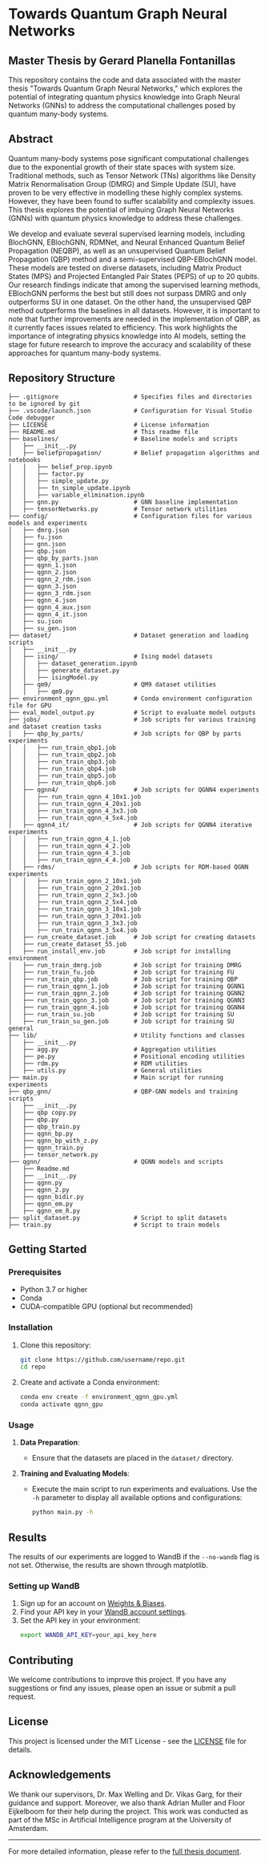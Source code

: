 # Towards Quantum Graph Neural Networks

## Master Thesis by Gerard Planella Fontanillas

This repository contains the code and data associated with the master thesis "Towards Quantum Graph Neural Networks," which explores the potential of integrating quantum physics knowledge into Graph Neural Networks (GNNs) to address the computational challenges posed by quantum many-body systems.

## Abstract

Quantum many-body systems pose significant computational challenges due to the exponential growth of their state spaces with system size. Traditional methods, such as Tensor Network (TNs) algorithms like Density Matrix Renormalisation Group (DMRG) and Simple Update (SU), have proven to be very effective in modelling these highly complex systems. However,  they have been found to suffer scalability and complexity issues. This thesis explores the potential of imbuing  Graph Neural Networks (GNNs) with quantum physics knowledge to address these challenges. 

We develop and evaluate several supervised learning models, including BlochGNN, EBlochGNN, RDMNet, and Neural Enhanced Quantum Belief Propagation (NEQBP), as well as an unsupervised Quantum Belief Propagation (QBP) method and a semi-supervised QBP-EBlochGNN model. These models are tested on diverse datasets, including Matrix Product States (MPS) and Projected Entangled Pair States (PEPS) of up to 20 qubits. Our research findings indicate that among the supervised learning methods, EBlochGNN performs the best but still does not surpass DMRG and only outperforms SU in one dataset. On the other hand, the unsupervised QBP method outperforms the baselines in all datasets. However, it is important to note that further improvements are needed in the implementation of QBP, as it currently faces issues related to efficiency. This work highlights the importance of integrating physics knowledge into AI models, setting the stage for future research to improve the accuracy and scalability of these approaches for quantum many-body systems.

## Repository Structure

```
├── .gitignore                     # Specifies files and directories to be ignored by git
├── .vscode/launch.json            # Configuration for Visual Studio Code debugger
├── LICENSE                        # License information
├── README.md                      # This readme file
├── baselines/                     # Baseline models and scripts
│   ├── __init__.py
│   ├── beliefpropagation/         # Belief propagation algorithms and notebooks
│   │   ├── belief_prop.ipynb
│   │   ├── factor.py
│   │   ├── simple_update.py
│   │   ├── tn_simple_update.ipynb
│   │   ├── variable_elimination.ipynb
│   ├── gnn.py                     # GNN baseline implementation
│   ├── tensorNetworks.py          # Tensor network utilities
├── config/                        # Configuration files for various models and experiments
│   ├── dmrg.json
│   ├── fu.json
│   ├── gnn.json
│   ├── qbp.json
│   ├── qbp_by_parts.json
│   ├── qgnn_1.json
│   ├── qgnn_2.json
│   ├── qgnn_2_rdm.json
│   ├── qgnn_3.json
│   ├── qgnn_3_rdm.json
│   ├── qgnn_4.json
│   ├── qgnn_4_aux.json
│   ├── qgnn_4_it.json
│   ├── su.json
│   ├── su_gen.json
├── dataset/                       # Dataset generation and loading scripts
│   ├── __init__.py
│   ├── ising/                     # Ising model datasets
│   │   ├── dataset_generation.ipynb
│   │   ├── generate_dataset.py
│   │   ├── isingModel.py
│   ├── qm9/                       # QM9 dataset utilities
│   │   ├── qm9.py
├── environment_qgnn_gpu.yml       # Conda environment configuration file for GPU
├── eval_model_output.py           # Script to evaluate model outputs
├── jobs/                          # Job scripts for various training and dataset creation tasks
│   ├── qbp_by_parts/              # Job scripts for QBP by parts experiments
│   │   ├── run_train_qbp1.job
│   │   ├── run_train_qbp2.job
│   │   ├── run_train_qbp3.job
│   │   ├── run_train_qbp4.job
│   │   ├── run_train_qbp5.job
│   │   ├── run_train_qbp6.job
│   ├── qgnn4/                     # Job scripts for QGNN4 experiments
│   │   ├── run_train_qgnn_4_10x1.job
│   │   ├── run_train_qgnn_4_20x1.job
│   │   ├── run_train_qgnn_4_3x3.job
│   │   ├── run_train_qgnn_4_5x4.job
│   ├── qgnn4_it/                  # Job scripts for QGNN4 iterative experiments
│   │   ├── run_train_qgnn_4_1.job
│   │   ├── run_train_qgnn_4_2.job
│   │   ├── run_train_qgnn_4_3.job
│   │   ├── run_train_qgnn_4_4.job
│   ├── rdms/                      # Job scripts for RDM-based QGNN experiments
│   │   ├── run_train_qgnn_2_10x1.job
│   │   ├── run_train_qgnn_2_20x1.job
│   │   ├── run_train_qgnn_2_3x3.job
│   │   ├── run_train_qgnn_2_5x4.job
│   │   ├── run_train_qgnn_3_10x1.job
│   │   ├── run_train_qgnn_3_20x1.job
│   │   ├── run_train_qgnn_3_3x3.job
│   │   ├── run_train_qgnn_3_5x4.job
│   ├── run_create_dataset.job     # Job script for creating datasets
│   ├── run_create_dataset_55.job
│   ├── run_install_env.job        # Job script for installing environment
│   ├── run_train_dmrg.job         # Job script for training DMRG
│   ├── run_train_fu.job           # Job script for training FU
│   ├── run_train_qbp.job          # Job script for training QBP
│   ├── run_train_qgnn_1.job       # Job script for training QGNN1
│   ├── run_train_qgnn_2.job       # Job script for training QGNN2
│   ├── run_train_qgnn_3.job       # Job script for training QGNN3
│   ├── run_train_qgnn_4.job       # Job script for training QGNN4
│   ├── run_train_su.job           # Job script for training SU
│   ├── run_train_su_gen.job       # Job script for training SU general
├── lib/                           # Utility functions and classes
│   ├── __init__.py
│   ├── agg.py                     # Aggregation utilities
│   ├── pe.py                      # Positional encoding utilities
│   ├── rdm.py                     # RDM utilities
│   ├── utils.py                   # General utilities
├── main.py                        # Main script for running experiments
├── qbp_gnn/                       # QBP-GNN models and training scripts
│   ├── __init__.py
│   ├── qbp copy.py
│   ├── qbp.py
│   ├── qbp_train.py
│   ├── qgnn_bp.py
│   ├── qgnn_bp_with_z.py
│   ├── qgnn_train.py
│   ├── tensor_network.py
├── qgnn/                          # QGNN models and scripts
│   ├── Readme.md
│   ├── __init__.py
│   ├── qgnn.py
│   ├── qgnn_2.py
│   ├── qgnn_bidir.py
│   ├── qgnn_em.py
│   ├── qgnn_em_R.py
├── split_dataset.py               # Script to split datasets
├── train.py                       # Script to train models
```

## Getting Started

### Prerequisites

- Python 3.7 or higher
- Conda
- CUDA-compatible GPU (optional but recommended)

### Installation

1. Clone this repository:
    ```sh
    git clone https://github.com/username/repo.git
    cd repo
    ```

2. Create and activate a Conda environment:
    ```sh
    conda env create -f environment_qgnn_gpu.yml
    conda activate qgnn_gpu
    ```

### Usage

1. **Data Preparation**:
    - Ensure that the datasets are placed in the `dataset/` directory.

2. **Training and Evaluating Models**:
    - Execute the main script to run experiments and evaluations. Use the `-h` parameter to display all available options and configurations:
        ```sh
        python main.py -h
        ```

## Results

The results of our experiments are logged to WandB if the `--no-wandb` flag is not set. Otherwise, the results are shown through matplotlib.

### Setting up WandB

1. Sign up for an account on [Weights & Biases](https://wandb.ai/).
2. Find your API key in your [WandB account settings](https://wandb.ai/settings).
3. Set the API key in your environment:
    ```sh
    export WANDB_API_KEY=your_api_key_here
    ```

## Contributing

We welcome contributions to improve this project. If you have any suggestions or find any issues, please open an issue or submit a pull request.

## License

This project is licensed under the MIT License - see the [LICENSE](LICENSE) file for details.

## Acknowledgements

We thank our supervisors, Dr. Max Welling and Dr. Vikas Garg, for their guidance and support. Moreover, we also thank Adrian Muller and Floor Eijkelboom for their help during the project. This work was conducted as part of the MSc in Artificial Intelligence program at the University of Amsterdam.

---

For more detailed information, please refer to the [full thesis document](thesis.pdf).
